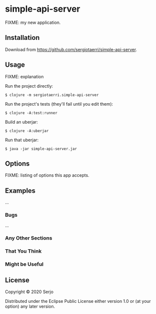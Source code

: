 # simple-api-server

FIXME: my new application.

## Installation

Download from https://github.com/sergiotaerri/simple-api-server.

## Usage

FIXME: explanation

Run the project directly:

    $ clojure -m sergiotaerri.simple-api-server

Run the project's tests (they'll fail until you edit them):

    $ clojure -A:test:runner

Build an uberjar:

    $ clojure -A:uberjar

Run that uberjar:

    $ java -jar simple-api-server.jar

## Options

FIXME: listing of options this app accepts.

## Examples

...

### Bugs

...

### Any Other Sections
### That You Think
### Might be Useful

## License

Copyright © 2020 Serjo

Distributed under the Eclipse Public License either version 1.0 or (at
your option) any later version.
